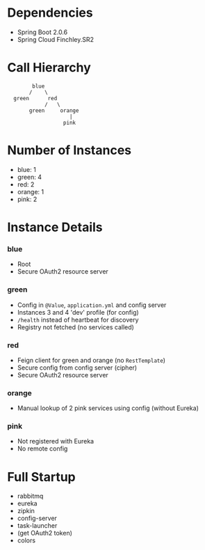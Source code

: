 
# Dependencies

* Spring Boot 2.0.6
* Spring Cloud Finchley.SR2

# Call Hierarchy

            blue
           /    \
      green      red
                /   \
           green     orange
                        |
                      pink
           

# Number of Instances

* blue: 1
* green: 4
* red: 2
* orange: 1
* pink: 2

# Instance Details

### blue

* Root
* Secure OAuth2 resource server

### green

* Config in `@Value`, `application.yml` and config server
* Instances 3 and 4 'dev' profile (for config)
* `/health` instead of heartbeat for discovery
* Registry not fetched (no services called)

### red

* Feign client for green and orange (no `RestTemplate`)
* Secure config from config server (cipher)
* Secure OAuth2 resource server

### orange

* Manual lookup of 2 pink services using config (without Eureka)

### pink

* Not registered with Eureka
* No remote config


# Full Startup

* rabbitmq
* eureka
* zipkin
* config-server
* task-launcher
* (get OAuth2 token)
* colors
